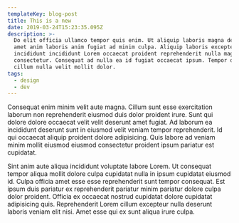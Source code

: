 ```yaml
---
templateKey: blog-post
title: This is a new
date: 2019-03-24T15:23:35.095Z
description: >-
  Do elit officia ullamco tempor quis enim. Ut aliquip laboris magna deserunt
  amet anim laboris anim fugiat ad minim culpa. Aliquip laboris excepteur
  incididunt incididunt Lorem occaecat proident reprehenderit nulla magna
  consectetur. Consequat ad nulla ea id fugiat occaecat ipsum. Tempor duis Lorem
  cillum nulla velit mollit dolor.
tags:
  - design
  - dev
---
```

Consequat enim minim velit aute magna. Cillum sunt esse exercitation laborum non reprehenderit eiusmod duis dolor proident irure. Sunt qui dolore dolore occaecat velit velit deserunt amet fugiat. Ad laborum ea incididunt deserunt sunt in eiusmod velit veniam tempor reprehenderit. Id qui occaecat aliquip proident dolore adipisicing. Quis labore ad veniam minim mollit eiusmod eiusmod consectetur proident ipsum pariatur est cupidatat.



Sint anim aute aliqua incididunt voluptate labore Lorem. Ut consequat tempor aliqua mollit dolore culpa cupidatat nulla in ipsum cupidatat eiusmod id. Culpa officia amet esse esse reprehenderit sunt tempor consequat. Est ipsum duis pariatur ex reprehenderit pariatur minim pariatur dolore culpa dolor proident. Officia ex occaecat nostrud cupidatat dolore cupidatat adipisicing quis. Reprehenderit Lorem cillum excepteur nulla deserunt laboris veniam elit nisi. Amet esse qui ex sunt aliqua irure culpa.
